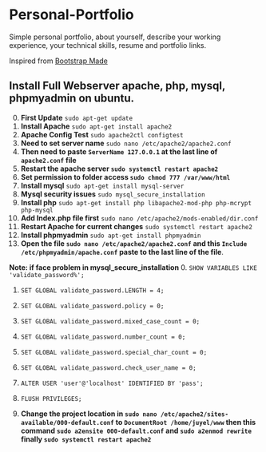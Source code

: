 # Personal-Portfolio
Simple personal portfolio, about yourself, describe your working experience,  your technical skills, resume and portfolio links.  

Inspired from [Bootstrap Made](https://bootstrapmade.com/iportfolio-bootstrap-portfolio-websites-template/)



## **Install Full Webserver apache, php, mysql, phpmyadmin on ubuntu.**

0. **First Update** `sudo apt-get update`
1. **Install Apache** `sudo apt-get install apache2`
2. **Apache Config Test** `sudo apache2ctl configtest`
3. **Need to set server name** `sudo nano /etc/apache2/apache2.conf`
4. **Then need to paste `ServerName 127.0.0.1` at the last line of `apache2.conf` file**
5. **Restart the apache server `sudo systemctl restart apache2`**
6. **Set permission to folder access `sudo chmod 777 /var/www/html`**
7. **Install mysql** `sudo apt-get install mysql-server` 
8. **Mysql security issues** `sudo mysql_secure_installation` 
9. **Install php** `sudo apt-get install php libapache2-mod-php php-mcrypt php-mysql`
10. **Add Index.php file first** `sudo nano /etc/apache2/mods-enabled/dir.conf`
11. **Restart Apache for current changes** `sudo systemctl restart apache2`
12. **Install phpmyadmin** `sudo apt-get install phpmyadmin`
13. **Open the file `sudo nano /etc/apache2/apache2.conf` and this `Include /etc/phpmyadmin/apache.conf` paste 
    to the last line of the file**.
    

**Note: if face problem in mysql_secure_installation**
0. `SHOW VARIABLES LIKE 'validate_password%';`
1. `SET GLOBAL validate_password.LENGTH = 4;`
2. `SET GLOBAL validate_password.policy = 0;`
3. `SET GLOBAL validate_password.mixed_case_count = 0;`
4. `SET GLOBAL validate_password.number_count = 0;`
5. `SET GLOBAL validate_password.special_char_count = 0;`
6. `SET GLOBAL validate_password.check_user_name = 0;`
7. `ALTER USER 'user'@'localhost' IDENTIFIED BY 'pass';`
8. `FLUSH PRIVILEGES;`

14. **Change the project location in `sudo nano /etc/apache2/sites-available/000-default.conf` to
    `DocumentRoot /home/juyel/www` then this command `sudo a2ensite 000-default.conf` and `sudo a2enmod rewrite`
    finally `sudo systemctl restart apache2`** 

